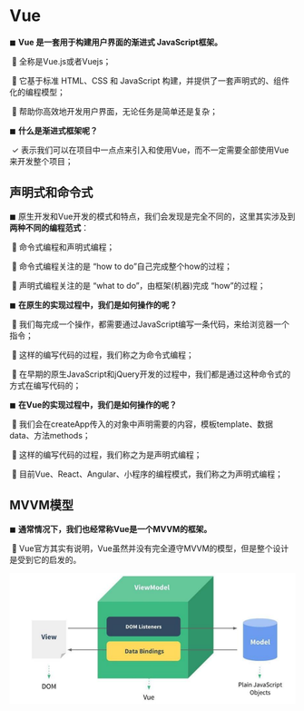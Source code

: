 # Vue

◼ **Vue 是一套用于构建用户界面的渐进式 JavaScript框架。**

​		 全称是Vue.js或者Vuejs；

​		 它基于标准 HTML、CSS 和 JavaScript 构建，并提供了一套声明式的、组件化的编程模型；

​		 帮助你高效地开发用户界面，无论任务是简单还是复杂；

◼ **什么是渐进式框架呢？**

​		✓ 表示我们可以在项目中一点点来引入和使用Vue，而不一定需要全部使用Vue来开发整个项目；

## **声明式和命令式**

◼ 原生开发和Vue开发的模式和特点，我们会发现是完全不同的，这里其实涉及到**两种不同的编程范式**：

​		 命令式编程和声明式编程；

​		 命令式编程关注的是 “how to do”自己完成整个how的过程；

​		 声明式编程关注的是 “what to do”，由框架(机器)完成 “how”的过程；

◼ **在原生的实现过程中，我们是如何操作的呢？**

​		 我们每完成一个操作，都需要通过JavaScript编写一条代码，来给浏览器一个指令；

​		 这样的编写代码的过程，我们称之为命令式编程；

​		 在早期的原生JavaScript和jQuery开发的过程中，我们都是通过这种命令式的方式在编写代码的；

◼ **在Vue的实现过程中，我们是如何操作的呢？**

​		 我们会在createApp传入的对象中声明需要的内容，模板template、数据data、方法methods；

​		 这样的编写代码的过程，我们称之为是声明式编程；

​		 目前Vue、React、Angular、小程序的编程模式，我们称之为声明式编程；

## **MVVM模型**

◼ **通常情况下，我们也经常称Vue是一个MVVM的框架。**

​		 Vue官方其实有说明，Vue虽然并没有完全遵守MVVM的模型，但是整个设计是受到它的启发的。

![MVVM](./MVVM.png)